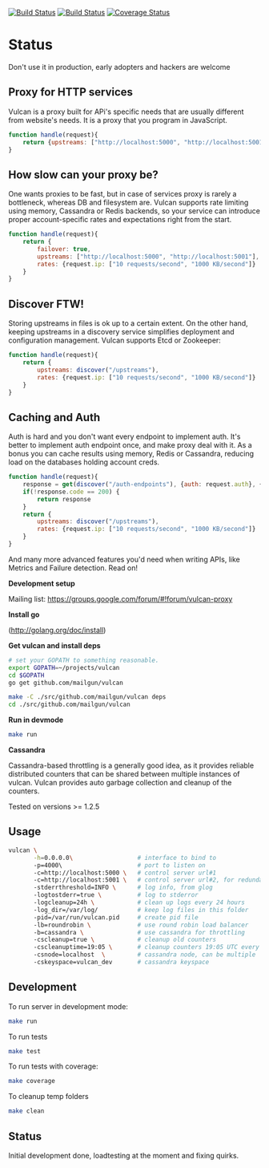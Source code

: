 [![Build Status](https://travis-ci.org/mailgun/vulcan.png)](https://travis-ci.org/mailgun/vulcan)
[![Build Status](https://drone.io/github.com/mailgun/vulcan/status.png)](https://drone.io/github.com/mailgun/vulcan/latest)
[![Coverage Status](https://coveralls.io/repos/mailgun/vulcan/badge.png?branch=master)](https://coveralls.io/r/mailgun/vulcan?branch=master)

Status
=======
Don't use it in production, early adopters and hackers are welcome


Proxy for HTTP services
-----------------------

Vulcan is a proxy built for APi's specific needs that are usually different from website's needs. It is a proxy that you program in JavaScript.

```javascript
function handle(request){
    return {upstreams: ["http://localhost:5000", "http://localhost:5001"]}
}
```

How slow can your proxy be?
---------------------------
One wants proxies to be fast, but in case of services proxy is rarely a bottleneck, whereas DB and filesystem are.
Vulcan supports rate limiting using memory, Cassandra or Redis backends, so your service can introduce proper account-specific rates and expectations right from the start.

```javascript
function handle(request){
    return {
        failover: true,
        upstreams: ["http://localhost:5000", "http://localhost:5001"],
        rates: {request.ip: ["10 requests/second", "1000 KB/second"]}
    }
}
```

Discover FTW!
-------------

Storing upstreams in files is ok up to a certain extent. On the other hand, keeping upstreams in a discovery service simplifies deployment and configuration management. Vulcan supports Etcd or Zookeeper:

```javascript
function handle(request){
    return {
        upstreams: discover("/upstreams"),
        rates: {request.ip: ["10 requests/second", "1000 KB/second"]}
    }
}
```

Caching and Auth
-----------------

Auth is hard and you don't want every endpoint to implement auth. It's better to implement auth endpoint once, and make proxy deal with it. As a bonus you can cache results using memory, Redis or Cassandra, reducing load on the databases holding account creds.

```javascript
function handle(request){
    response = get(discover("/auth-endpoints"), {auth: request.auth}, {cache: true})
    if(!response.code == 200) {
        return response
    }
    return {
        upstreams: discover("/upstreams"),
        rates: {request.ip: ["10 requests/second", "1000 KB/second"]}
    }
}
```

And many more advanced features you'd need when writing APIs, like Metrics and Failure detection. Read on!


__Development setup__

Mailing list: https://groups.google.com/forum/#!forum/vulcan-proxy

__Install go__

(http://golang.org/doc/install)

__Get vulcan and install deps__
 
```bash
# set your GOPATH to something reasonable.
export GOPATH=~/projects/vulcan
cd $GOPATH
go get github.com/mailgun/vulcan

make -C ./src/github.com/mailgun/vulcan deps
cd ./src/github.com/mailgun/vulcan
```

__Run in devmode__
 
```bash 
make run
```

__Cassandra__

Cassandra-based throttling is a generally good idea, as it provides reliable distributed
counters that can be shared between multiple instances of vulcan. Vulcan provides auto garbage collection
and cleanup of the counters.

Tested on versions >= 1.2.5

Usage
-------

```bash
vulcan \
       -h=0.0.0.0\                  # interface to bind to
       -p=4000\                     # port to listen on
       -c=http://localhost:5000 \   # control server url#1
       -c=http://localhost:5001 \   # control server url#2, for redundancy
       -stderrthreshold=INFO \      # log info, from glog
       -logtostderr=true \          # log to stderror
       -logcleanup=24h \            # clean up logs every 24 hours
       -log_dir=/var/log/           # keep log files in this folder
       -pid=/var/run/vulcan.pid     # create pid file
       -lb=roundrobin \             # use round robin load balancer
       -b=cassandra \               # use cassandra for throttling
       -cscleanup=true \            # cleanup old counters
       -cscleanuptime=19:05 \       # cleanup counters 19:05 UTC every day
       -csnode=localhost  \         # cassandra node, can be multiple
       -cskeyspace=vulcan_dev       # cassandra keyspace
```

Development
-----------
To run server in development mode:

```bash
make run
```

To run tests

```bash
make test
```

To run tests with coverage:

```bash
make coverage
```

To cleanup temp folders

```bash
make clean
```

Status
------
Initial development done, loadtesting at the moment and fixing quirks. 
